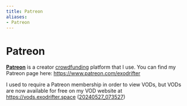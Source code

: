 ```yaml
---
title: Patreon
aliases:
- Patreon
---
```


# Patreon

**[Patreon](https://www.patreon.com/)** is a creator [crowdfunding](../indices/crowdfunding.md) platform that I use. You can find my Patreon page here: https://www.patreon.com/exodrifter

I used to require a Patreon membership in order to view VODs, but VODs are now available for free on my VOD website at https://vods.exodrifter.space ([20240527_073527](../entries/20240527_073527.md))
